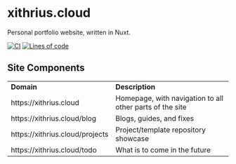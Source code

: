 # xithrius.cloud

Personal portfolio website, written in Nuxt.

[![CI](https://github.com/Xithrius/xithrius.cloud/actions/workflows/ci.yml/badge.svg)](https://github.com/Xithrius/xithrius.cloud/actions/workflows/ci.yml)
[![Lines of code](https://tokei.rs/b1/github/Xithrius/xithrius.cloud?category=code)](https://github.com/Xithrius/xithrius.cloud)

## Site Components

<table>
<tr>
<td> <b>Domain</b>
<td> <b>Description</b>

<tr>
 <td> https://xithrius.cloud
 <td> Homepage, with navigation to all other parts of the site

<tr>
 <td> https://xithrius.cloud/blog
 <td> Blogs, guides, and fixes

<tr>
 <td> https://xithrius.cloud/projects
 <td> Project/template repository showcase

<tr>
 <td> https://xithrius.cloud/todo
 <td> What is to come in the future

</table>
